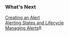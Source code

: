 ### What's Next

[Creating an Alert](https://community.wavefront.com/docs/DOC-1050)  
[Alerting States and Lifecycle](https://community.wavefront.com/docs/DOC-1052)  
[Managing Alerts](https://community.wavefront.com/docs/DOC-1014)ß
